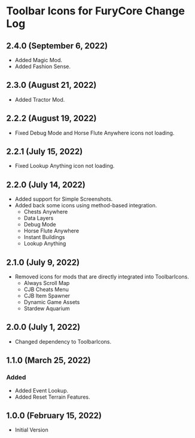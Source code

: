 ﻿# Toolbar Icons for FuryCore Change Log

## 2.4.0 (September 6, 2022)

* Added Magic Mod.
* Added Fashion Sense.

## 2.3.0 (August 21, 2022)

* Added Tractor Mod.

## 2.2.2 (August 19, 2022)

* Fixed Debug Mode and Horse Flute Anywhere icons not loading.

## 2.2.1 (July 15, 2022)

* Fixed Lookup Anything icon not loading.

## 2.2.0 (July 14, 2022)

* Added support for Simple Screenshots.
* Added back some icons using method-based integration.
    * Chests Anywhere
    * Data Layers
    * Debug Mode
    * Horse Flute Anywhere
    * Instant Buildings
    * Lookup Anything

## 2.1.0 (July 9, 2022)

* Removed icons for mods that are directly integrated into ToolbarIcons.
    * Always Scroll Map
    * CJB Cheats Menu
    * CJB Item Spawner
    * Dynamic Game Assets
    * Stardew Aquarium

## 2.0.0 (July 1, 2022)

* Changed dependency to ToolbarIcons.

## 1.1.0 (March 25, 2022)

### Added

* Added Event Lookup.
* Added Reset Terrain Features.

## 1.0.0 (February 15, 2022)

* Initial Version